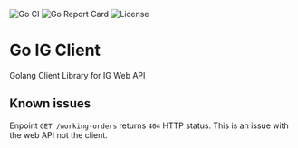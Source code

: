 ![Go CI](https://github.com/sneddonlewis/goigclient/actions/workflows/run-tests.yml/badge.svg) 
![Go Report Card](https://goreportcard.com/badge/github.com/sneddonlewis/goigclient) 
![License](https://img.shields.io/github/license/sneddonlewis/goigclient)

# Go IG Client
Golang Client Library for IG Web API

## Known issues
Enpoint `GET /working-orders` returns `404` HTTP status. This is an issue with the web API not the client.

